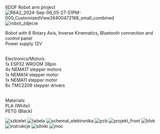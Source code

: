 6DOF Robot arm project 
![R6A2_2024-Sep-06_05-27-51PM-000_CustomizedView26400472168_small_combined](https://github.com/user-attachments/assets/1253391b-7848-4cd0-9470-ac5976248d69)
![robot_zdjecie](https://github.com/user-attachments/assets/a380ad1e-f602-4f4a-9325-9cb57d952851)

Robot with 6 Rotary Axis, Inverse Kinematics, Bluetooth connection and control panel <br />
Power supply 12V <br /> <br />

Electronics/Motors: <br />
  1x ESP32 WROOM 38pin <br />
  4x NEMA17 stepper motors <br />
  1x NEMA14 stepper motor <br />
  1x NEMA11 stepper motor <br />
  6x TMC2209 stepper drivers <br /> <br />

Materials: <br />
  PLA (White) <br />
  PETG (Black) <br />

![szkielet](https://github.com/user-attachments/assets/f9cc52c3-8dfa-4c08-9708-8006af36fd78)
![tabela](https://github.com/user-attachments/assets/3d2b410f-3bcd-42d2-9961-66dada0a1b7c)
![schemat_elektronika](https://github.com/user-attachments/assets/608133a5-1f43-41c9-a44f-591f0ce5be0d)
![pcb](https://github.com/user-attachments/assets/869b4381-a829-4f79-99b2-223241ec6f71)
![projekt_front](https://github.com/user-attachments/assets/3c918328-26b2-4347-aff7-07f2d4240194)
![blok](https://github.com/user-attachments/assets/8427af6c-3397-480a-a93f-5ff6ee729165)
![instrukcje](https://github.com/user-attachments/assets/85b0c1ab-6eca-49de-9052-00ba33475432)
![silniki](https://github.com/user-attachments/assets/cebe8199-172a-4913-b2a6-ef63f7a5771f)
![moc](https://github.com/user-attachments/assets/2d92dd58-6d8c-4bca-9efb-ada2895ff302)
